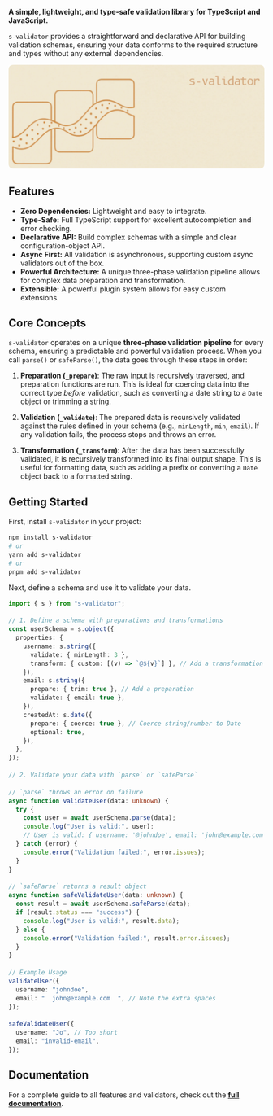 **A simple, lightweight, and type-safe validation library for TypeScript and JavaScript.**

`s-validator` provides a straightforward and declarative API for building validation schemas, ensuring your data conforms to the required structure and types without any external dependencies.

![cover image](./cover.webp)

## Features

- **Zero Dependencies:** Lightweight and easy to integrate.
- **Type-Safe:** Full TypeScript support for excellent autocompletion and error checking.
- **Declarative API:** Build complex schemas with a simple and clear configuration-object API.
- **Async First:** All validation is asynchronous, supporting custom async validators out of the box.
- **Powerful Architecture:** A unique three-phase validation pipeline allows for complex data preparation and transformation.
- **Extensible:** A powerful plugin system allows for easy custom extensions.

## Core Concepts

`s-validator` operates on a unique **three-phase validation pipeline** for every schema, ensuring a predictable and powerful validation process. When you call `parse()` or `safeParse()`, the data goes through these steps in order:

1.  **Preparation (`_prepare`)**: The raw input is recursively traversed, and preparation functions are run. This is ideal for coercing data into the correct type _before_ validation, such as converting a date string to a `Date` object or trimming a string.

2.  **Validation (`_validate`)**: The prepared data is recursively validated against the rules defined in your schema (e.g., `minLength`, `min`, `email`). If any validation fails, the process stops and throws an error.

3.  **Transformation (`_transform`)**: After the data has been successfully validated, it is recursively transformed into its final output shape. This is useful for formatting data, such as adding a prefix or converting a `Date` object back to a formatted string.

## Getting Started

First, install `s-validator` in your project:

```bash
npm install s-validator
# or
yarn add s-validator
# or
pnpm add s-validator
```

Next, define a schema and use it to validate your data.

```typescript
import { s } from "s-validator";

// 1. Define a schema with preparations and transformations
const userSchema = s.object({
  properties: {
    username: s.string({
      validate: { minLength: 3 },
      transform: { custom: [(v) => `@${v}`] }, // Add a transformation
    }),
    email: s.string({
      prepare: { trim: true }, // Add a preparation
      validate: { email: true },
    }),
    createdAt: s.date({
      prepare: { coerce: true }, // Coerce string/number to Date
      optional: true,
    }),
  },
});

// 2. Validate your data with `parse` or `safeParse`

// `parse` throws an error on failure
async function validateUser(data: unknown) {
  try {
    const user = await userSchema.parse(data);
    console.log("User is valid:", user);
    // User is valid: { username: '@johndoe', email: 'john@example.com' }
  } catch (error) {
    console.error("Validation failed:", error.issues);
  }
}

// `safeParse` returns a result object
async function safeValidateUser(data: unknown) {
  const result = await userSchema.safeParse(data);
  if (result.status === "success") {
    console.log("User is valid:", result.data);
  } else {
    console.error("Validation failed:", result.error.issues);
  }
}

// Example Usage
validateUser({
  username: "johndoe",
  email: "  john@example.com  ", // Note the extra spaces
});

safeValidateUser({
  username: "Jo", // Too short
  email: "invalid-email",
});
```

## Documentation

For a complete guide to all features and validators, check out the **[full documentation](./docs/index.md)**.

